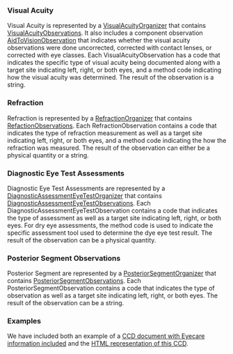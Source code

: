 ### Visual Acuity

Visual Acuity is represented by a [VisualAcuityOrganizer](StructureDefinition-VisualAcuityOrganizer.html) that contains [VisualAcuityObservations](StructureDefinition-VisualAcuityObservation.html).  It also includes a component observation [AidToVisionObservation](StructureDefinition-AidToVisionObservation.html) that indicates whether the visual acuity observations were done uncorrected, corrected with contact lenses, or corrected with eye classes.  Each VisualAcuityObservation has a code that indicates the specific type of visual acuity being documented along with a target site indicating left, right, or both eyes, and a method code indicating how the visual acuity was determined.  The result of the observation is a string.

### Refraction

Refraction is represented by a [RefractionOrganizer](StructureDefinition-RefractionOrganizer.html) that contains [RefactionObservations](StructureDefinition-RefractionObservation.html).  Each RefractionObservation contains a code that indicates the type of refraction measurement as well as a target site indicating left, right, or both eyes, and a method code indicating the how the refraction was measured.  The result of the observation can either be a physical quantity or a string.

### Diagnostic Eye Test Assessments

Diagnostic Eye Test Assessments are represented by a [DiagnosticAssessmentEyeTestOrganizer](StructureDefinition-DiagnosticAssessmentEyeTestOrganizer.html) that contains [DiagnosticAssessmentEyeTestObservations](StructureDefinition-DiagnosticAssessmentEyeTestObservation.html).  Each DiagnosticAssessmentEyeTestObservation contains a code that indicates the type of assessment as well as a target site indicating left, right, or both eyes.  For dry eye assessments, the method code is used to indicate the specific assessment tool used to determine the dye eye test result.  The result of the observation can be a physical quantity.

### Posterior Segment Observations

Posterior Segment are represented by a [PosteriorSegmentOrganizer](StructureDefinition-PosteriorSegmentOrganizer.html) that contains [PosteriorSegmentObservations](StructureDefinition-PosteriorSegmentObservation.html).  Each PosteriorSegmentObservation contains a code that indicates the type of observation as well as a target site indicating left, right, or both eyes.  The result of the observation can be a string.

### Examples

We have included both an example of a [CCD document with Eyecare information included](eyecare-ccd.xml) and the [HTML representation of this CCD](eyecare-ccd.html).